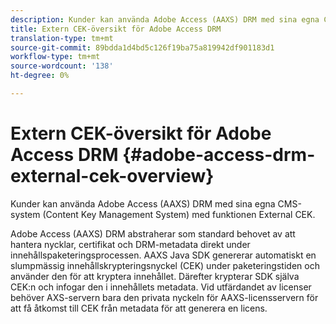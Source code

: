```yaml
---
description: Kunder kan använda Adobe Access (AAXS) DRM med sina egna CMS-system (Content Key Management System) med funktionen External CEK.
title: Extern CEK-översikt för Adobe Access DRM
translation-type: tm+mt
source-git-commit: 89bdda1d4bd5c126f19ba75a819942df901183d1
workflow-type: tm+mt
source-wordcount: '138'
ht-degree: 0%

---
```



# Extern CEK-översikt för Adobe Access DRM {#adobe-access-drm-external-cek-overview}

Kunder kan använda Adobe Access (AAXS) DRM med sina egna CMS-system (Content Key Management System) med funktionen External CEK.

Adobe Access (AAXS) DRM abstraherar som standard behovet av att hantera nycklar, certifikat och DRM-metadata direkt under innehållspaketeringsprocessen. AAXS Java SDK genererar automatiskt en slumpmässig innehållskrypteringsnyckel (CEK) under paketeringstiden och använder den för att kryptera innehållet. Därefter krypterar SDK själva CEK:n och infogar den i innehållets metadata. Vid utfärdandet av licenser behöver AXS-servern bara den privata nyckeln för AAXS-licensservern för att få åtkomst till CEK från metadata för att generera en licens.
